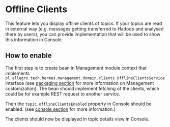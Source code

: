# Offline Clients

This feature lets you display offline clients of topics. If your topics are read in external way (e.g. messages getting transferred to Hadoop and analysed there by users), you can provide implementation that will be used to show this information in Console.

## How to enable

The first step is to create bean in Management module context that implements `pl.allegro.tech.hermes.management.domain.clients.OfflineClientsService` interface (see [packaging section](../deployment/packaging.md#management) for more information on Management customization).
The bean should implement fetching of the clients, which could be for example REST request to another service.

Then the `topic.offlineClientsEnabled` property in Console should be enabled. (see [console section](http://hermes-pubsub.readthedocs.io/en/latest/configuration/console/#topic-configuration) for more information.)

The clients should now be displayed in topic details view in Console.

